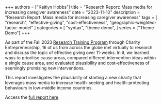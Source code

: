 +++
authors = ["Kaitlyn Hobbs"]
title = "Research Report: Mass media for increasing caregiver awareness"
date = "2023-11-10"
description = "Research Report: Mass media for increasing caregiver awareness"
tags = [
    "research",
    "effective-giving",
    "cost-effectiveness",
    "geographic-weighted-factor-model"
]
categories = [
    "syntax",
    "theme demo",
]
series = ["Theme Demo"]
+++

As part of the Fall 2023 [Research Training Program](https://www.charityentrepreneurship.com/research-training-program) through Charity Entrepreneurship, 16 of us from across the globe met virtually to research and discuss the topic of effective giving over 11-weeks. In it, we learned ways to prioritise cause areas, compared different intervention ideas within a single cause area, and evaluated plausibility and cost-effectiveness of seemingly promising new interventions.

This report investigates the plausibility of starting a new charity that leverages mass media to increase health-seeking and health-protecting behaviours in low-middle income countries.

Access the [full report here](https://drive.google.com/file/d/162E0Yuvccej0kBjowLaMWIVVPotz2G0_/view?usp=sharing).